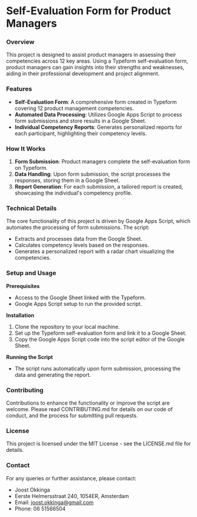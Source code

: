 
# Self-Evaluation Form for Product Managers

### Overview
This project is designed to assist product managers in assessing their competencies across 12 key areas. Using a Typeform self-evaluation form, product managers can gain insights into their strengths and weaknesses, aiding in their professional development and project alignment.
### Features
* **Self-Evaluation Form**: A comprehensive form created in Typeform covering 12 product management competencies.
* **Automated Data Processing**: Utilizes Google Apps Script to process form submissions and store results in a Google Sheet.
* **Individual Competency Reports**: Generates personalized reports for each participant, highlighting their competency levels.

### How It Works
1. **Form Submission**: Product managers complete the self-evaluation form on Typeform.
2. **Data Handling**: Upon form submission, the script processes the responses, storing them in a Google Sheet.
3. **Report Generation**: For each submission, a tailored report is created, showcasing the individual's competency profile.

### Technical Details
The core functionality of this project is driven by Google Apps Script, which automates the processing of form submissions. The script:
* Extracts and processes data from the Google Sheet.
* Calculates competency levels based on the responses.
* Generates a personalized report with a radar chart visualizing the competencies.

### Setup and Usage
**Prerequisites**
* Access to the Google Sheet linked with the Typeform.
* Google Apps Script setup to run the provided script.

**Installation**
1. Clone the repository to your local machine.
2. Set up the Typeform self-evaluation form and link it to a Google Sheet.
3. Copy the Google Apps Script code into the script editor of the Google Sheet.

**Running the Script**
* The script runs automatically upon form submission, processing the data and generating the report.

### Contributing
Contributions to enhance the functionality or improve the script are welcome. Please read CONTRIBUTING.md for details on our code of conduct, and the process for submitting pull requests.
### License
This project is licensed under the MIT License - see the LICENSE.md file for details.
### Contact
For any queries or further assistance, please contact:
* Joost Okkinga
* Eerste Helmersstraat 240, 1054ER, Amsterdam
* Email: [joost.okkinga@gmail.com](mailto:joost.okkinga@gmail.com)
* Phone: 06 51566504

